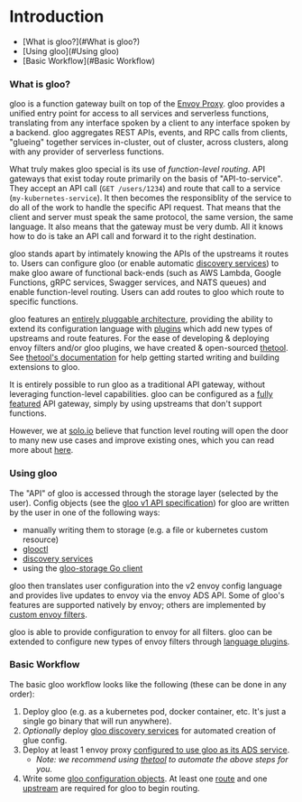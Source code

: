 # Introduction

- [What is gloo?](#What is gloo?)
- [Using gloo](#Using gloo)
- [Basic Workflow](#Basic Workflow)





<a name="What is gloo?"></a>

### What is gloo?


gloo is a function gateway built on top of the [Envoy Proxy](https://www.envoyproxy.io). gloo provides a unified entry point
for access to all services and serverless functions, translating from any interface spoken by a client to any interface
spoken by a backend. gloo aggregates REST APIs, events, and RPC calls from clients, "glueing" together services in-cluster, 
out of cluster, across clusters, along with any provider of serverless functions.

What truly makes gloo special is its use of *function-level routing*. API gateways that exist today route primarily on the 
basis of "API-to-service". They accept an API call (`GET /users/1234`) and route that call to a service 
(`my-kubernetes-service`). It then becomes the responsiblity of the service to do all of the work to handle the specific 
API request. That means that the client and server must speak the same protocol, the same version, the same language. 
It also means that the gateway must be very dumb. All it knows how to do is take an API call and forward it to the right
destination. 

gloo stands apart by intimately knowing the APIs of the upstreams it routes to. Users can configure gloo 
(or enable automatic [discovery services](TODO)) to make gloo aware of functional back-ends (such as AWS Lambda, Google 
Functions, gRPC services, Swagger services, and NATS queues) and enable function-level routing. Users can add routes to gloo which route
to specific functions. 

gloo features an [entirely pluggable architecture](TODO), providing the ability to extend its configuration language with 
[plugins](TODO) which add new types of upstreams and route features. For the ease of developing & deploying envoy filters and/or 
gloo plugins, we have created & open-sourced [thetool](TODO). See [thetool's documentation](TODO) for help getting started
writing and building extensions to gloo. 

It is entirely possible to run gloo as a traditional API gateway, without leveraging function-level capabilities. gloo
can be configured as a [fully featured](TODO) API gateway, simply by using upstreams that don't support functions.

However, we at [solo.io](solo.io) believe that function level routing will open the door to many new use cases and improve
existing ones, which you can read more about [here](TODO).





<a name="Using gloo"></a>

### Using gloo



The "API" of gloo is accessed through the storage layer (selected by the user). Config objects 
(see the [gloo v1 API specification](TODO)) for gloo are written by the user in one of the following ways:

- manually writing them to storage (e.g. a file or kubernetes custom resource)
- [glooctl](TODO)
- [discovery services](TODO)
- using the [gloo-storage Go client](TODO) 

gloo then translates user configuration into the v2 envoy config language and provides live updates to envoy via the 
envoy ADS API. Some of gloo's features are supported natively by envoy; others are implemented by [custom envoy filters](TODO).

gloo is able to provide configuration to envoy for all filters. gloo can be extended to configure new types of envoy filters
through [language plugins](TODO). 





<a name="Basic Workflow"></a>

### Basic Workflow

The basic gloo workflow looks like the following (these can be done in any order):

1. Deploy gloo (e.g. as a kubernetes pod, docker container, etc. It's just a single go binary that will run anywhere).
2. *Optionally* deploy [gloo discovery services](TODO) for automated creation of glue config.
2. Deploy at least 1 envoy proxy [configured to use gloo as its ADS service](TODO).
    * *Note: we recommend using [thetool](TODO) to automate the above steps for you.*
3. Write some [gloo configuration objects](TODO). At least one [route](TODO) and one [upstream](TODO) are required for 
gloo to begin routing.